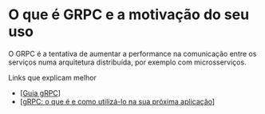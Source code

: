 # O que é GRPC e a motivação do seu uso

O GRPC é a tentativa de aumentar a performance na comunicação entre os serviços numa arquitetura distribuída, por exemplo com microsserviços. 

Links que explicam melhor

- [[Guia gRPC](https://blog.lsantos.dev/guia-grpc-1/)]
- [[gRPC: o que é e como utilizá-lo na sua próxima aplicação](https://www.zup.com.br/blog/grpc-o-que-e-beagle)]